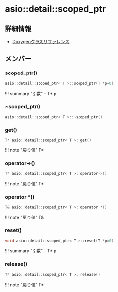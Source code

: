 # asio::detail::scoped_ptr



## 詳細情報

- [Doxygenクラスリファレンス](https://lang-ship.com/reference/ESP32/latest/classasio_1_1detail_1_1scoped__ptr.html)

## メンバー

### scoped_ptr()



```c
asio::detail::scoped_ptr< T >::scoped_ptr(T *p=0)
```

!!! summary "引数"
	- T* `p` 



### ~scoped_ptr()



```c
asio::detail::scoped_ptr< T >::~scoped_ptr()
```



### get()



```c
T* asio::detail::scoped_ptr< T >::get()
```

!!! note "戻り値"
	T*



### operator->()



```c
T* asio::detail::scoped_ptr< T >::operator->()
```

!!! note "戻り値"
	T*



### operator *()



```c
T& asio::detail::scoped_ptr< T >::operator *()
```

!!! note "戻り値"
	T&



### reset()



```c
void asio::detail::scoped_ptr< T >::reset(T *p=0)
```

!!! summary "引数"
	- T* `p` 



### release()



```c
T* asio::detail::scoped_ptr< T >::release()
```

!!! note "戻り値"
	T*



